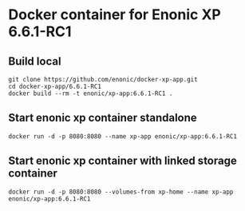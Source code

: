 # Docker container for Enonic XP 6.6.1-RC1

## Build local

    git clone https://github.com/enonic/docker-xp-app.git
    cd docker-xp-app/6.6.1-RC1
    docker build --rm -t enonic/xp-app:6.6.1-RC1 .

## Start enonic xp container standalone

    docker run -d -p 8080:8080 --name xp-app enonic/xp-app:6.6.1-RC1

## Start enonic xp container with linked storage container

    docker run -d -p 8080:8080 --volumes-from xp-home --name xp-app enonic/xp-app:6.6.1-RC1
